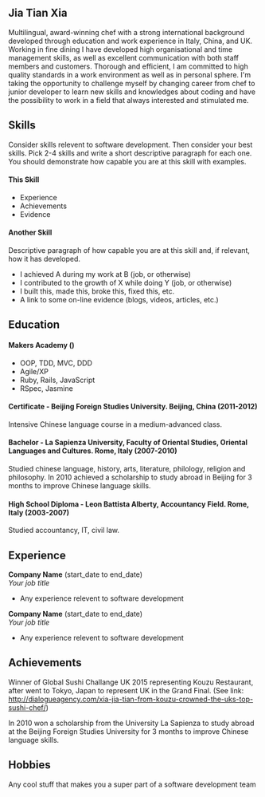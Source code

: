 ## Jia Tian Xia

Multilingual, award-winning chef with a strong international background developed through education and
work experience in Italy, China, and UK.
Working in fine dining I have developed high organisational and time management skills, as well as excellent
communication with both staff members and customers.
Thorough and efficient, I am committed to high quality standards in a work environment as well as in personal
sphere.
I'm taking the opportunity to challenge myself by changing career from chef to junior developer to learn new skills and knowledges about coding and have the possibility to work in a field that always interested and stimulated me. 

## Skills

Consider skills relevent to software development. Then consider your best skills. Pick 2-4 skills and write a short descriptive paragraph for each one. You should demonstrate how capable you are at this skill with examples.

#### This Skill

- Experience
- Achievements
- Evidence

#### Another Skill

Descriptive paragraph of how capable you are at this skill and, if relevant, how it has developed.

- I achieved A during my work at B (job, or otherwise)
- I contributed to the growth of X while doing Y (job, or otherwise)
- I built this, made this, broke this, fixed this, etc.
- A link to some on-line evidence (blogs, videos, articles, etc.)

## Education

#### Makers Academy ()

- OOP, TDD, MVC, DDD
- Agile/XP
- Ruby, Rails, JavaScript
- RSpec, Jasmine

#### Certificate - Beijing Foreign Studies University. Beijing, China (2011-2012)
Intensive Chinese language course in a medium-advanced class.

#### Bachelor - La Sapienza University, Faculty of Oriental Studies, Oriental Languages and Cultures. Rome, Italy (2007-2010)
Studied chinese language, history, arts, literature, philology, religion and philosophy. In 2010 achieved a
scholarship to study abroad in Beijing for 3 months to improve Chinese language skills.

#### High School Diploma - Leon Battista Alberty, Accountancy Field. Rome, Italy (2003-2007)
Studied accountancy, IT, civil law.


## Experience

**Company Name** (start_date to end_date)    
*Your job title*  
- Any experience relevent to software development

**Company Name** (start_date to end_date)   
*Your job title*  
- Any experience relevent to software development

## Achievements
Winner of Global Sushi Challange UK 2015 representing Kouzu Restaurant, after went to Tokyo, Japan to
represent UK in the Grand Final. (See link: http://dialogueagency.com/xia-jia-tian-from-kouzu-crowned-the-uks-top-sushi-chef/)

In 2010 won a scholarship from the University La Sapienza to study abroad at the Beijing Foreign Studies
University for 3 months to improve Chinese language skills.

## Hobbies

Any cool stuff that makes you a super part of a software development team
